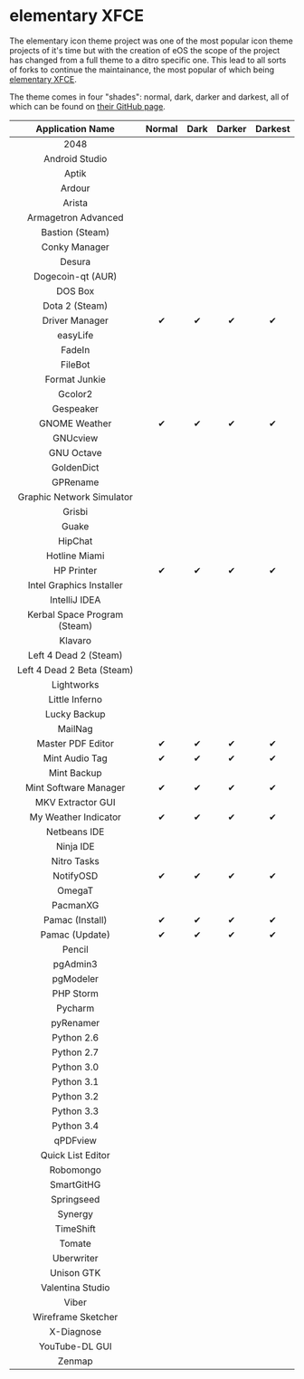 elementary XFCE
================

The elementary icon theme project was one of the most popular icon theme projects of it's time but with the creation of eOS the scope of the project has changed from a full theme to a ditro specific one. This lead to all sorts of forks to continue the maintainance, the most popular of which being [elementary XFCE](https://github.com/shimmerproject/elementary-xfce).

The theme comes in four "shades": normal, dark, darker and darkest, all of which can be found on [their GitHub page](https://github.com/shimmerproject/elementary-xfce). 

| Application Name | Normal | Dark | Darker | Darkest |
| :---------------: | :---------------: | :---------------: | :---------------: | :---------------: |
| 2048 |   |   |   |   |
| Android Studio |   |   |   |   |
| Aptik |   |   |   |   |
| Ardour |   |   |   |   |
| Arista |   |   |   |   |
| Armagetron Advanced |   |   |   |   |
| Bastion (Steam) |   |   |   |   |
| Conky Manager |   |   |   |   |
| Desura |   |   |   |   |
| Dogecoin-qt (AUR) |   |   |   |   |
| DOS Box |   |   |   |   |
| Dota 2 (Steam) |   |   |   |   |
| Driver Manager | ✔ | ✔ | ✔ | ✔ |
| easyLife |   |   |   |   |
| FadeIn |   |   |   |   |
| FileBot |   |   |   |   |
| Format Junkie |   |   |   |   |
| Gcolor2 |   |   |   |   |
| Gespeaker |   |   |   |   |
| GNOME Weather | ✔ | ✔ | ✔ | ✔ |
| GNUcview |   |   |   |   |
| GNU Octave |   |   |   |   |
| GoldenDict |   |   |   |   |
| GPRename |   |   |   |   |
| Graphic Network Simulator |   |   |   |   |
| Grisbi |   |   |   |   |
| Guake |   |   |   |   |
| HipChat |   |   |   |   |
| Hotline Miami |   |   |   |   |
| HP Printer | ✔ | ✔ | ✔ | ✔ |
| Intel Graphics Installer |   |   |   |   |
| IntelliJ IDEA |   |   |   |   |
| Kerbal Space Program (Steam) |   |   |   |   |
| Klavaro |   |   |   |   |
| Left 4 Dead 2 (Steam) |   |   |   |   |
| Left 4 Dead 2 Beta (Steam) |   |   |   |   |
| Lightworks |   |   |   |   |
| Little Inferno |   |   |   |   |
| Lucky Backup |   |   |   |   |
| MailNag |   |   |   |   |
| Master PDF Editor | ✔ | ✔ | ✔ | ✔ |
| Mint Audio Tag | ✔ | ✔ | ✔ | ✔ |
| Mint Backup |   |   |   |   |
| Mint Software Manager | ✔ | ✔ | ✔ | ✔ |
| MKV Extractor GUI |   |   |   |   |
| My Weather Indicator | ✔ | ✔ | ✔ | ✔ |
| Netbeans IDE |   |   |   |   |
| Ninja IDE |   |   |   |   |
| Nitro Tasks |   |   |   |   |
| NotifyOSD | ✔ | ✔ | ✔ | ✔ |
| OmegaT |   |   |   |   |
| PacmanXG |   |   |   |   |
| Pamac (Install) | ✔ | ✔ | ✔ | ✔ |
| Pamac (Update) | ✔ | ✔ | ✔ | ✔ |
| Pencil |   |   |   |   |
| pgAdmin3 |   |   |   |   |
| pgModeler |   |   |   |   |
| PHP Storm |   |   |   |   |
| Pycharm |   |   |   |   |
| pyRenamer |   |   |   |   |
| Python 2.6 |   |   |   |   |
| Python 2.7 |   |   |   |   |
| Python 3.0 |   |   |   |   |
| Python 3.1 |   |   |   |   |
| Python 3.2 |   |   |   |   |
| Python 3.3 |   |   |   |   |
| Python 3.4 |   |   |   |   |
| qPDFview |   |   |   |   |
| Quick List Editor |   |   |   |   |
| Robomongo |   |   |   |   |
| SmartGitHG |   |   |   |   |
| Springseed |   |   |   |   |
| Synergy |   |   |   |   |
| TimeShift |   |   |   |   |
| Tomate |   |   |   |   |
| Uberwriter |   |   |   |   |
| Unison GTK |   |   |   |   |
| Valentina Studio |   |   |   |   |
| Viber |   |   |   |   |
| Wireframe Sketcher |   |   |   |   |
| X-Diagnose |   |   |   |   |
| YouTube-DL GUI |   |   |   |   |
| Zenmap |   |   |   |   |